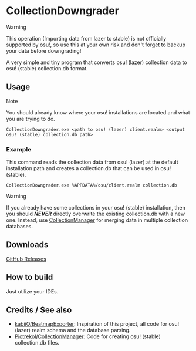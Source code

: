 CollectionDowngrader
=========================

> [!WARNING]
>
> This operation (Importing data from lazer to stable) is not officially supported by osu!, so use this at your own risk and don't forget to backup your data before downgrading!

A very simple and tiny program that converts osu! (lazer) collection data to osu! (stable) collection.db format.

## Usage

> [!NOTE]
>
> You should already know where your osu! installations are located and what you are trying to do.

`CollectionDowngrader.exe <path to osu! (lazer) client.realm> <output osu! (stable) collection.db path>`

### Example

This command reads the collection data from osu! (lazer) at the default installation path and creates a collection.db
 that can be used in osu! (stable).

````shell
CollectionDowngrader.exe %APPDATA%/osu/client.realm collection.db
````

> [!WARNING]
>
> If you already have some collections in your osu! (stable) installation, then you should ***NEVER*** directly overwrite
 the existing collection.db with a new one. Instead, use [CollectionManager][CollectionManager] for merging data in multiple collection databases.

## Downloads

[GitHub Releases](../../releases)

## How to build

Just utilize your IDEs.

## Credits / See also

* [kabiiQ/BeatmapExporter][BeatmapExporter]: Inspiration of this project, all code for osu! (lazer) realm schema and
 the database parsing.
* [Piotrekol/CollectionManager][CollectionManager]: Code for creating osu! (stable) collection.db files.

[BeatmapExporter]: https://github.com/kabiiQ/BeatmapExporter.git
[CollectionManager]: https://github.com/Piotrekol/CollectionManager.git
